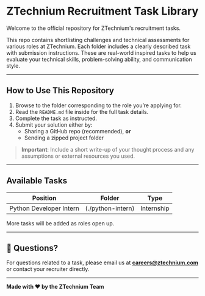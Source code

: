 # ZTechnium Recruitment Task Library

Welcome to the official repository for ZTechnium's recruitment tasks.

This repo contains shortlisting challenges and technical assessments for various roles at ZTechnium. Each folder includes a clearly described task with submission instructions. These are real-world inspired tasks to help us evaluate your technical skills, problem-solving ability, and communication style.

---

## How to Use This Repository

1. Browse to the folder corresponding to the role you’re applying for.
2. Read the `README.md` file inside for the full task details.
3. Complete the task as instructed.
4. Submit your solution either by:
   - Sharing a GitHub repo (recommended), **or**
   - Sending a zipped project folder

> **Important**: Include a short write-up of your thought process and any assumptions or external resources you used.

---

## Available Tasks

| Position                          | Folder                 | Type       |
|----------------------------------|------------------------|------------|
| Python Developer Intern          | (./python-intern) | Internship |


More tasks will be added as roles open up.

---

## 📨 Questions?

For questions related to a task, please email us at **careers@ztechnium.com** or contact your recruiter directly.

---
**Made with ❤️ by the ZTechnium Team**
